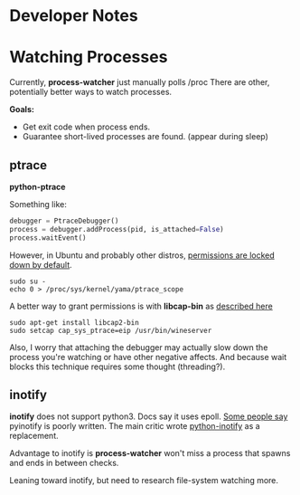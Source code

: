 # Developer Notes

# Watching Processes

Currently, **process-watcher** just manually polls /proc
There are other, potentially better ways to watch processes.

**Goals:**

- Get exit code when process ends.
- Guarantee short-lived processes are found. (appear during sleep)

## ptrace

**python-ptrace**

Something like:

```python
debugger = PtraceDebugger()
process = debugger.addProcess(pid, is_attached=False)
process.waitEvent()
```

However, in Ubuntu and probably other distros, [permissions are locked down by default](https://wiki.ubuntu.com/SecurityTeam/Roadmap/KernelHardening#ptrace).

```
sudo su -
echo 0 > /proc/sys/kernel/yama/ptrace_scope
```

A better way to grant permissions is with **libcap-bin** as [described here](http://askubuntu.com/questions/146160/what-is-the-ptrace-scope-workaround-for-wine-programs-and-are-there-any-risks)

```
sudo apt-get install libcap2-bin 
sudo setcap cap_sys_ptrace=eip /usr/bin/wineserver
```

Also, I worry that attaching the debugger may actually slow down the process you're watching or have other negative affects. And because wait blocks this technique requires some thought (threading?).

## inotify

**inotify** does not support python3. Docs say it uses epoll.
[Some people say](http://www.serpentine.com/blog/2008/01/04/why-you-should-not-use-pyinotify/) pyinotify is poorly written.
The main critic wrote [python-inotify](https://bitbucket.org/JanKanis/python-inotify) as a replacement.

Advantage to inotify is **process-watcher** won't miss a process that spawns and ends in between checks.

Leaning toward inotify, but need to research file-system watching more.
